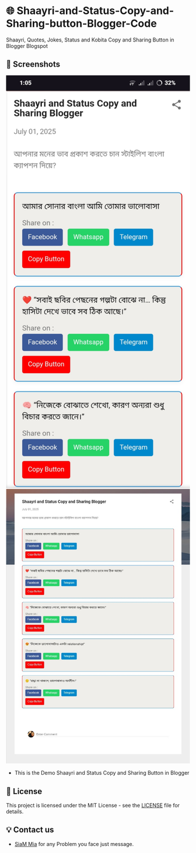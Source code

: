 # 🌐 Shaayri-and-Status-Copy-and-Sharing-button-Blogger-Code
Shaayri, Quotes, Jokes, Status and Kobita Copy and Sharing Button in Blogger Blogspot

## 📸 Screenshots
<img width="1470" alt="Screenshot 2025 07 02 .jpg" src="https://github.com/SiamMia94/Shaayri-and-Status-Copy-and-Sharing-Button-in-Blogger-Code/blob/2df710c86c9478ecc3654c2cbe3888d23fc6e2e0/Screenshot_20250702_010557.jpg">

<img width="1470" alt="Screenshot 2025 07 02 .jpg" src="https://github.com/SiamMia94/Shaayri-and-Status-Copy-and-Sharing-Button-in-Blogger-Code/blob/f365a206750bdfdf57d68b5a1e01f2a4b5fd4c9f/Screenshot_20250702_010542.jpg">

- This is the Demo Shaayri and Status Copy and Sharing Button in Blogger

## 📜 License

This project is licensed under the MIT License - see the [LICENSE](LICENSE) file for details.

## 💡 Contact us

- [SiaM Mia](https://facebook.com/siam.mia.94/) for any Problem you face just message.
